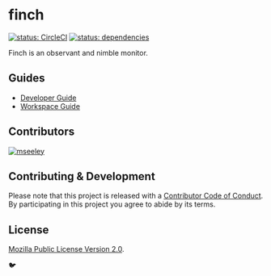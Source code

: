 # finch

[![status: CircleCI](https://circleci.com/gh/mseeley/finch.svg?style=svg)](https://circleci.com/gh/mseeley/finch) [![status: dependencies](https://david-dm.org/mseeley/finch.svg)](https://david-dm.org/mseeley/finch)

Finch is an observant and nimble monitor.

## Guides

- [Developer Guide](docs/Developer%20Guide.md)
- [Workspace Guide](docs/Workspace%20Guide.md)

## Contributors

[![mseeley](https://avatars0.githubusercontent.com/u/30019?s=40)](https://github.com/mseeley)

## Contributing & Development

Please note that this project is released with a [Contributor Code of Conduct](CODE_OF_CONDUCT.md). By
participating in this project you agree to abide by its terms.

## License

[Mozilla Public License Version 2.0](https://github.com/mseeley/finch/blob/master/LICENSE).

:bird:
